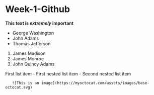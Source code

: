 # Week-1-Github

**This text is _extremely_ important**

- George Washington
- John Adams
- Thomas Jefferson

1. James Madison
2. James Monroe
3. John Quincy Adams

First list item
     - First nested list item
       - Second nested list item
       
       ![This is an image](https://myoctocat.com/assets/images/base-octocat.svg)
